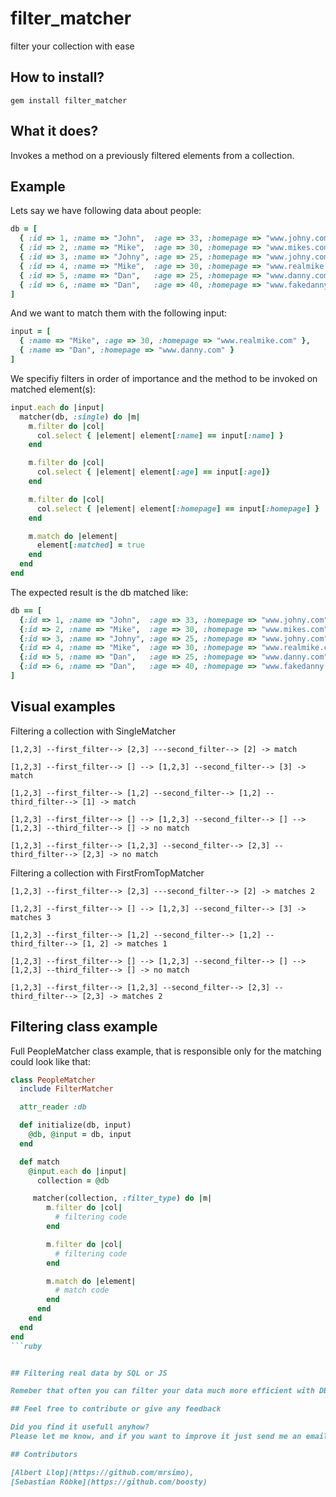 # filter_matcher

filter your collection with ease

## How to install?

    gem install filter_matcher

## What it does?

Invokes a method on a previously filtered elements from a collection.

## Example

Lets say we have following data about people:

```ruby
db = [
  { :id => 1, :name => "John",  :age => 33, :homepage => "www.johny.com",     :matched => false },
  { :id => 2, :name => "Mike",  :age => 30, :homepage => "www.mikes.com",     :matched => false },
  { :id => 3, :name => "Johny", :age => 25, :homepage => "www.johny.com",     :matched => false },
  { :id => 4, :name => "Mike",  :age => 30, :homepage => "www.realmike.com",  :matched => false },
  { :id => 5, :name => "Dan",   :age => 25, :homepage => "www.danny.com",     :matched => false },
  { :id => 6, :name => "Dan",   :age => 40, :homepage => "www.fakedanny.com", :matched => false }
]
```

And we want to match them with the following input:

```ruby
input = [
  { :name => "Mike", :age => 30, :homepage => "www.realmike.com" },
  { :name => "Dan", :homepage => "www.danny.com" }
]
```

We specifiy filters in order of importance and the method to be invoked on matched element(s):

```ruby
input.each do |input|
  matcher(db, :single) do |m|
    m.filter do |col|
      col.select { |element| element[:name] == input[:name] }
    end

    m.filter do |col|
      col.select { |element| element[:age] == input[:age]}
    end

    m.filter do |col|
      col.select { |element| element[:homepage] == input[:homepage] }
    end

    m.match do |element|
      element[:matched] = true
    end
  end
end
```

The expected result is the db matched like:

```ruby
db == [
  {:id => 1, :name => "John",  :age => 33, :homepage => "www.johny.com",     :matched => false}
  {:id => 2, :name => "Mike",  :age => 30, :homepage => "www.mikes.com",     :matched => false}
  {:id => 3, :name => "Johny", :age => 25, :homepage => "www.johny.com",     :matched => false}
  {:id => 4, :name => "Mike",  :age => 30, :homepage => "www.realmike.com",  :matched => true}
  {:id => 5, :name => "Dan",   :age => 25, :homepage => "www.danny.com",     :matched => true}
  {:id => 6, :name => "Dan",   :age => 40, :homepage => "www.fakedanny.com", :matched => false}
]
```
## Visual examples

Filtering a collection with SingleMatcher

    [1,2,3] --first_filter--> [2,3] ---second_filter--> [2] -> match

    [1,2,3] --first_filter--> [] --> [1,2,3] --second_filter--> [3] -> match

    [1,2,3] --first_filter--> [1,2] --second_filter--> [1,2] --third_filter--> [1] -> match

    [1,2,3] --first_filter--> [] --> [1,2,3] --second_filter--> [] --> [1,2,3] --third_filter--> [] -> no match

    [1,2,3] --first_filter--> [1,2,3] --second_filter--> [2,3] --third_filter--> [2,3] -> no match

Filtering a collection with FirstFromTopMatcher

    [1,2,3] --first_filter--> [2,3] ---second_filter--> [2] -> matches 2

    [1,2,3] --first_filter--> [] --> [1,2,3] --second_filter--> [3] -> matches 3

    [1,2,3] --first_filter--> [1,2] --second_filter--> [1,2] --third_filter--> [1, 2] -> matches 1

    [1,2,3] --first_filter--> [] --> [1,2,3] --second_filter--> [] --> [1,2,3] --third_filter--> [] -> no match

    [1,2,3] --first_filter--> [1,2,3] --second_filter--> [2,3] --third_filter--> [2,3] -> matches 2


## Filtering class example

Full PeopleMatcher class example, that is responsible only for the matching could look like that:

```ruby
class PeopleMatcher
  include FilterMatcher

  attr_reader :db

  def initialize(db, input)
    @db, @input = db, input
  end

  def match
    @input.each do |input|
      collection = @db

     matcher(collection, :filter_type) do |m|
        m.filter do |col|
          # filtering code
        end

        m.filter do |col|
          # filtering code
        end

        m.match do |element|
          # match code
        end
      end
    end
  end
end
```ruby


## Filtering real data by SQL or JS

Remeber that often you can filter your data much more efficient with DB languages. This filtering method should be used when the filtering logic is highly application-dependent. Good SQL query (or smart map reduce) before application filter-matching is always a better approach.

## Feel free to contribute or give any feedback

Did you find it usefull anyhow?
Please let me know, and if you want to improve it just send me an email or pull request.

## Contributors

[Albert Llop](https://github.com/mrsimo),
[Sebastian Röbke](https://github.com/boosty)
